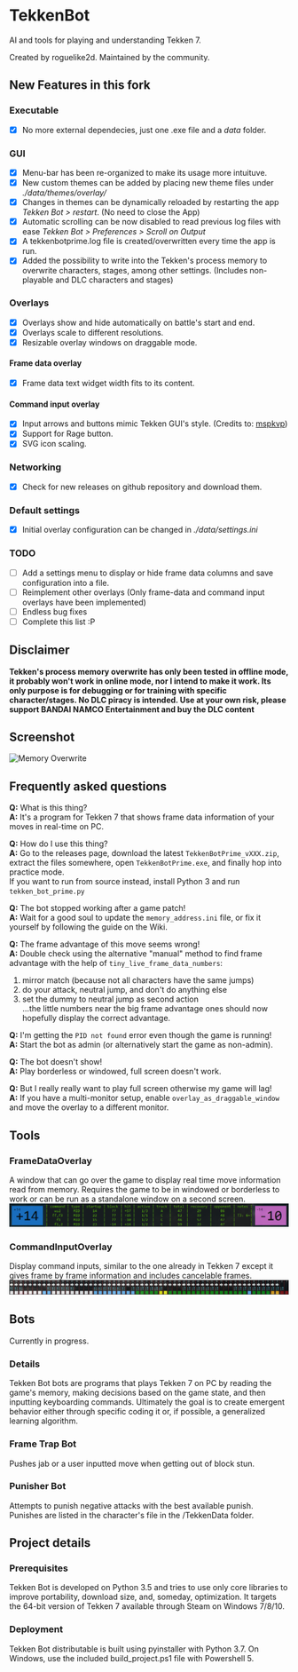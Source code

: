 # TekkenBot
AI and tools for playing and understanding Tekken 7.

Created by roguelike2d. Maintained by the community.

## New Features in this fork

### Executable
 - [x] No more external dependecies, just one .exe file and a *data* folder.

### GUI
- [x] Menu-bar has been re-organized to make its usage more intuituve.
- [x] New custom themes can be added by placing new theme files under *./data/themes/overlay/*
- [x] Changes in themes can be dynamically reloaded by restarting the app *Tekken Bot > restart*. (No need to close the App)
- [x] Automatic scrolling can be now disabled to read previous log files with ease *Tekken Bot > Preferences > Scroll on Output*
- [x] A tekkenbotprime.log file is created/overwritten every time the app is run.
- [x] Added the possibility to write into the Tekken's process memory to overwrite characters, stages, among other settings. (Includes non-playable and DLC characters and stages)

### Overlays
- [x] Overlays show and hide automatically on battle's start and end.
- [x] Overlays scale to different resolutions.
- [x] Resizable overlay windows on draggable mode.

#### Frame data overlay
- [x] Frame data text widget width fits to its content.

#### Command input overlay
- [x] Input arrows and buttons mimic Tekken GUI's style. (Credits to: [mspkvp](https://github.com/mspkvp/tk7movespretty))
- [x] Support for Rage button.
- [x] SVG icon scaling.

### Networking
- [x] Check for new releases on github repository and download them.

### Default settings
- [x] Initial overlay configuration can be changed in *./data/settings.ini*

### TODO
- [ ] Add a settings menu to display or hide frame data columns and save configuration into a file.
- [ ] Reimplement other overlays (Only frame-data and command input overlays have been implemented)
- [ ] Endless bug fixes
- [ ] Complete this list :P

## Disclaimer
**Tekken's process memory overwrite has only been tested in offline mode, it probably won't work in online mode, nor I intend to make it work. Its only purpose is for debugging or for training with specific character/stages. No DLC piracy is intended. Use at your own risk, please support BANDAI NAMCO Entertainment and buy the DLC content**

## Screenshot
![Memory Overwrite](Screenshots/memory_overwrite.png?raw=true)

## Frequently asked questions
**Q:** What is this thing?\
**A:** It's a program for Tekken 7 that shows frame data information of your moves in real-time on PC.

**Q:** How do I use this thing?\
**A:** Go to the releases page, download the latest `TekkenBotPrime_vXXX.zip`, extract the files somewhere, open `TekkenBotPrime.exe`, and finally hop into practice mode.\
If you want to run from source instead, install Python 3 and run `tekken_bot_prime.py`

**Q:** The bot stopped working after a game patch!\
**A:** Wait for a good soul to update the `memory_address.ini` file, or fix it yourself by following the guide on the Wiki.

**Q:** The frame advantage of this move seems wrong!\
**A:** Double check using the alternative "manual" method to find frame advantage with the help of `tiny_live_frame_data_numbers`:
1. mirror match (because not all characters have the same jumps)
2. do your attack, neutral jump, and don't do anything else
3. set the dummy to neutral jump as second action\
...the little numbers near the big frame advantage ones should now hopefully display the correct advantage.

**Q:** I'm getting the `PID not found` error even though the game is running!\
**A:** Start the bot as admin (or alternatively start the game as non-admin).

**Q:** The bot doesn't show!\
**A:** Play borderless or windowed, full screen doesn't work.

**Q:** But I really really want to play full screen otherwise my game will lag!\
**A:** If you have a multi-monitor setup, enable `overlay_as_draggable_window` and move the overlay to a different monitor.
## Tools
### FrameDataOverlay
A window that can go over the game to display real time move information read from memory. Requires the game to be in windowed or borderless to work or can be run as a standalone window on a second screen.
![Robot feet and bear paws 1](Screenshots/frame_data.png?raw=true)
### CommandInputOverlay
Display command inputs, similar to the one already in Tekken 7 except it gives frame by frame information and includes cancelable frames.
![Robot feet and bear paws 2](Screenshots/command_input.png?raw=true)
## Bots
Currently in progress.
### Details
Tekken Bot bots are programs that plays Tekken 7 on PC by reading the game's memory, making decisions based on the game state, and then inputting keyboarding commands. Ultimately the goal is to create emergent behavior either through specific coding it or, if possible, a generalized learning algorithm.
### Frame Trap Bot
Pushes jab or a user inputted move when getting out of block stun.
### Punisher Bot
Attempts to punish negative attacks with the best available punish. Punishes are listed in the character's file in the /TekkenData folder.
## Project details
### Prerequisites
Tekken Bot is developed on Python 3.5 and tries to use only core libraries to improve portability, download size, and, someday, optimization. It targets the 64-bit version of Tekken 7 available through Steam on Windows 7/8/10.
### Deployment
Tekken Bot distributable is built using pyinstaller with Python 3.7. On Windows, use the included build_project.ps1 file with Powershell 5.
